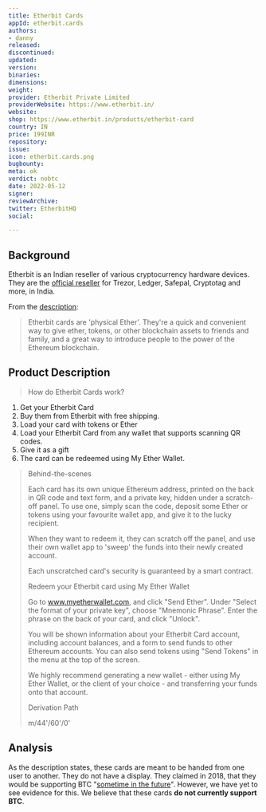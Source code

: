 ```yaml
---
title: Etherbit Cards
appId: etherbit.cards
authors:
- danny
released: 
discontinued: 
updated: 
version: 
binaries: 
dimensions: 
weight: 
provider: Etherbit Private Limited
providerWebsite: https://www.etherbit.in/
website: 
shop: https://www.etherbit.in/products/etherbit-card
country: IN
price: 199INR
repository: 
issue: 
icon: etherbit.cards.png
bugbounty: 
meta: ok
verdict: nobtc
date: 2022-05-12
signer: 
reviewArchive: 
twitter: EtherbitHQ
social: 

---
```


## Background 

Etherbit is an Indian reseller of various cryptocurrency hardware devices. They are the [official reseller](https://www.etherbit.in/pages/faq) for Trezor, Ledger, Safepal, Cryptotag and more, in India.

From the [description](https://www.etherbit.in/products/etherbit-card):

> Etherbit cards are 'physical Ether'. They're a quick and convenient way to give ether, tokens, or other blockchain assets to friends and family, and a great way to introduce people to the power of the Ethereum blockchain.

## Product Description 

> How do Etherbit Cards work?
>
1. Get your Etherbit Card
2. Buy them from Etherbit with free shipping.
3. Load your card with tokens or Ether
4. Load your Etherbit Card from any wallet that supports scanning QR codes.
5. Give it as a gift
6. The card can be redeemed using My Ether Wallet.
>
> Behind-the-scenes
>
> Each card has its own unique Ethereum address, printed on the back in QR code and text form, and a private key, hidden under a scratch-off panel. To use one, simply scan the code, deposit some Ether or tokens using your favourite wallet app, and give it to the lucky recipient.
>
> When they want to redeem it, they can scratch off the panel, and use their own wallet app to 'sweep' the funds into their newly created account.
>
> Each unscratched card's security is guaranteed by a smart contract.
> 
> Redeem your Etherbit card using My Ether Wallet
>
> Go to www.myetherwallet.com, and click "Send Ether". Under "Select the format of your private key", choose "Mnemonic Phrase". Enter the phrase on the back of your card, and click "Unlock".
>
> You will be shown information about your Etherbit Card account, including account balances, and a form to send funds to other Ethereum accounts. You can also send tokens using "Send Tokens" in the menu at the top of the screen.
>
> We highly recommend generating a new wallet - either using My Ether Wallet, or the client of your choice - and transferring your funds onto that account. 
> 
> Derivation Path
>
> m/44'/60'/0'

## Analysis 

As the description states, these cards are meant to be handed from one user to another. They do not have a display. They claimed in 2018, that they would be supporting BTC "[sometime in the future](https://www.etherbit.in/products/etherbit-card)". However, we have yet to see evidence for this. We believe that these cards **do not currently support BTC**. 